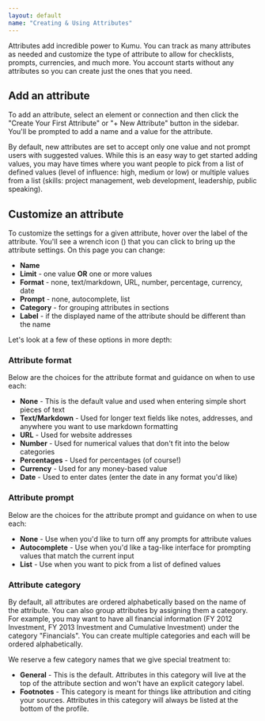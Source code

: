 ```yaml
---
layout: default
name: "Creating & Using Attributes"
---
```


Attributes add incredible power to Kumu. You can track as many attributes as needed and customize the type of attribute to allow for checklists, prompts, currencies, and much more. You account starts without any attributes so you can create just the ones that you need.

## Add an attribute
To add an attribute, select an element or connection and then click the "Create Your First Attribute" or "+ New Attribute" button in the sidebar. You'll be prompted to add a name and a value for the attribute.

By default, new attributes are set to accept only one value and not prompt users with suggested values. While this is an easy way to get started adding values, you may have times where you want people to pick from a list of defined values (level of influence: high, medium or low) or multiple values from a list (skills: project management, web development, leadership, public speaking).

## Customize an attribute
To customize the settings for a given attribute, hover over the label of the attribute. You'll see a wrench icon (<i class="fa fa-wrench"></i>) that you can click to bring up the attribute settings. On this page you can change:

* **Name**
* **Limit** - one value **OR** one or more values
* **Format** - none, text/markdown, URL, number, percentage, currency, date
* **Prompt** - none, autocomplete, list
* **Category** - for grouping attributes in sections
* **Label** - if the displayed name of the attribute should be different than the name



Let's look at a few of these options in more depth:

### Attribute format
Below are the choices for the attribute format and guidance on when to use each:

* **None** - This is the default value and used when entering simple short pieces of text
* **Text/Markdown** - Used for longer text fields like notes, addresses, and anywhere you want to use markdown formatting
* **URL** - Used for website addresses
* **Number** - Used for numerical values that don't fit into the below categories
* **Percentages** -  Used for percentages (of course!)
* **Currency** - Used for any money-based value
* **Date** - Used to enter dates (enter the date in any format you'd like)

### Attribute prompt
Below are the choices for the attribute prompt and guidance on when to use each:

* **None** - Use when you'd like to turn off any prompts for attribute values
* **Autocomplete** - Use when you'd like a tag-like interface for prompting values that match the current input
* **List** - Use when you want to pick from a list of defined values

### Attribute category
By default, all attributes are ordered alphabetically based on the name of the attribute. You can also group attributes by assigning them a category. For example, you may want to have all financial information (FY 2012 Investment, FY 2013 Investment and Cumulative Investment) under the category "Financials". You can create multiple categories and each will be ordered alphabetically.

We reserve a few category names that we give special treatment to:

* **General** - This is the default. Attributes in this category will live at the top of the attribute section and won't have an explicit category label.
* **Footnotes** - This category is meant for things like attribution and citing your sources. Attributes in this category will always be listed at the bottom of the profile.
